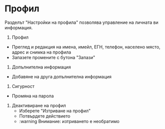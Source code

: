 # Профил

Разделът "Настройки на профила" позволява управление на личната ви информация.

1. Профил
  - Преглед и редакция на имена, имейл, ЕГН, телефон, населено място, адрес и снимка на профила
  - Запазете промените с бутона "Запази"

1. Допълнителна информация
  - Добавяне на друга допълнителна информация

1. Сигурност
  - Промяна на парола

1. Деактивиране на профил 
   - Изберете "Изтриване на профил"
   - Потвърдете действието
   - :warning Внимание: изтриването е необратимо
